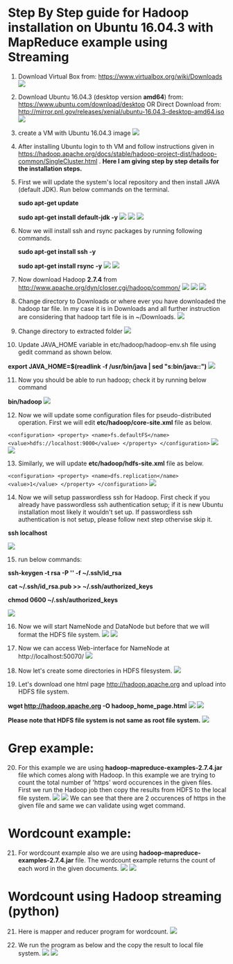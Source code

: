 # Step By Step guide for Hadoop installation on Ubuntu 16.04.3 with MapReduce example using Streaming

1. Download Virtual Box from: https://www.virtualbox.org/wiki/Downloads
![](https://github.com/maniraniyal/BigData/blob/master/A1.png?raw=true)


2. Download Ubuntu 16.04.3 (desktop version **amd64**) from: https://www.ubuntu.com/download/desktop
   OR 
   Direct Download from: http://mirror.pnl.gov/releases/xenial/ubuntu-16.04.3-desktop-amd64.iso
![](https://github.com/maniraniyal/BigData/blob/master/A4.png?raw=true)


3. create a VM with Ubuntu 16.04.3 image
![](https://github.com/maniraniyal/BigData/blob/master/A3.png?raw=true)


4. After installing Ubuntu login to th VM and follow instructions given in https://hadoop.apache.org/docs/stable/hadoop-project-dist/hadoop-common/SingleCluster.html . **Here I am giving step by step details for the installation steps.**


5. First we will update the system's local repository and then install JAVA (default JDK). Run below commands on the terminal.

   **sudo apt-get update**
   
   **sudo apt-get install default-jdk -y**
![](https://github.com/maniraniyal/BigData/blob/master/7.png?raw=true)
![](https://github.com/maniraniyal/BigData/blob/master/8.png?raw=true)
![](https://github.com/maniraniyal/BigData/blob/master/9.png?raw=true)


6. Now we will install ssh and rsync packages by running following commands.

   **sudo apt-get install ssh -y**
   
   **sudo apt-get install rsync -y**
![](https://github.com/maniraniyal/BigData/blob/master/10.png?raw=true)
![](https://github.com/maniraniyal/BigData/blob/master/11.png?raw=true)


7. Now download Hadoop **2.7.4** from http://www.apache.org/dyn/closer.cgi/hadoop/common/
![](https://github.com/maniraniyal/BigData/blob/master/download_hadoop.png?raw=true)
![](https://github.com/maniraniyal/BigData/blob/master/12.png?raw=true)
![](https://github.com/maniraniyal/BigData/blob/master/13.png?raw=true)


8. Change directory to Downloads or where ever you have downloaded the hadoop tar file. In my case it is in Downloads and all further instruction are considering that hadoop tart file is in ~/Downloads.
![](https://github.com/maniraniyal/BigData/blob/master/14.png?raw=true)


9. Change directory to extracted folder 
![](https://github.com/maniraniyal/BigData/blob/master/15.png?raw=true)


10. Update JAVA_HOME variable in etc/hadoop/hadoop-env.sh file using gedit command as shown below.

   **export JAVA_HOME=$(readlink -f /usr/bin/java | sed "s:bin/java::")**
![](https://github.com/maniraniyal/BigData/blob/master/22.png?raw=true)


11. Now you should be able to run hadoop; check it by running below command

   **bin/hadoop**
![](https://github.com/maniraniyal/BigData/blob/master/16.png?raw=true)


12. Now we will update some configuration files for pseudo-distributed operation. First we will edit **etc/hadoop/core-site.xml** file as below.

   `<configuration>
    <property>
        <name>fs.defaultFS</name>
        <value>hdfs://localhost:9000</value>
    </property>
   </configuration>`
![](https://github.com/maniraniyal/BigData/blob/master/18_1.png?raw=true)
![](https://github.com/maniraniyal/BigData/blob/master/18.png?raw=true)


13. Similarly, we will update **etc/hadoop/hdfs-site.xml** file as below.

`<configuration>
    <property>
        <name>dfs.replication</name>
        <value>1</value>
    </property>
</configuration>`
![](https://github.com/maniraniyal/BigData/blob/master/19.png?raw=true)


14. Now we will setup passwordless ssh for Hadoop. First check if you already have passwordless ssh authentication setup; if it is new Ubuntu installation most likely it wouldn't set up. If passwordless ssh authentication is not setup, please follow next step othervise skip it.

   **ssh localhost**
   
![](https://github.com/maniraniyal/BigData/blob/master/20.png?raw=true)


15. run below commands:

  **ssh-keygen -t rsa -P '' -f ~/.ssh/id_rsa**
  
  **cat ~/.ssh/id_rsa.pub >> ~/.ssh/authorized_keys**
  
  **chmod 0600 ~/.ssh/authorized_keys**
  
![](https://github.com/maniraniyal/BigData/blob/master/21.png?raw=true)


16. Now we will start NameNode and DataNode but before that we will format the HDFS file system.
![](https://github.com/maniraniyal/BigData/blob/master/23.png?raw=true)
![](https://github.com/maniraniyal/BigData/blob/master/24.png?raw=true)


17. Now we can access Web-interface for NameNode at http://localhost:50070/
![](https://github.com/maniraniyal/BigData/blob/master/25.png?raw=true)


18. Now let's create some directories in HDFS filesystem.
![](https://github.com/maniraniyal/BigData/blob/master/26.png?raw=true)


19. Let's download one html page http://hadoop.apache.org and upload into HDFS file system.

   **wget http://hadoop.apache.org -O hadoop_home_page.html**
![](https://github.com/maniraniyal/BigData/blob/master/27.png?raw=true)
![](https://github.com/maniraniyal/BigData/blob/master/28.png?raw=true)

**Please note that HDFS file system is not same as root file system.**
![](https://github.com/maniraniyal/BigData/blob/master/30.png?raw=true)

# Grep example:
20. For this example we are using **hadoop-mapreduce-examples-2.7.4.jar** file which comes along with Hadoop. In this example we are trying to count the total number of 'https' word occurences in the given files. First we run the Hadoop job then copy the results from HDFS to the local file system.
![](https://github.com/maniraniyal/BigData/blob/master/35.png?raw=true)
![](https://github.com/maniraniyal/BigData/blob/master/36.png?raw=true)
We can see that there are 2 occurences of https in the given file and same we can validate using wget command.


# Wordcount example:
21. For wordcount example also we are using **hadoop-mapreduce-examples-2.7.4.jar** file. The wordcount example returns the count of each word in the given documents.
![](https://github.com/maniraniyal/BigData/blob/master/33.png?raw=true)
![](https://github.com/maniraniyal/BigData/blob/master/34.png?raw=true)


# Wordcount using Hadoop streaming (python)
21. Here is mapper and reducer program for wordcount.
![](https://github.com/maniraniyal/BigData/blob/master/39.png?raw=true)


22. We run the program as below and the copy the result to local file system. 
![](https://github.com/maniraniyal/BigData/blob/master/37.png?raw=true)
![](https://github.com/maniraniyal/BigData/blob/master/38.png?raw=true)
